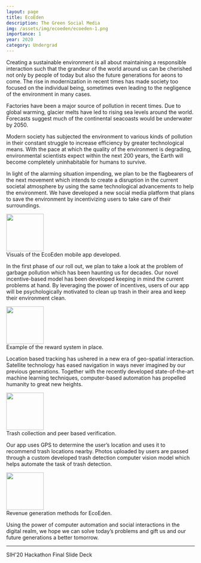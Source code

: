 ```yaml
---
layout: page
title: EcoEden
description: The Green Social Media
img: /assets/img/ecoeden/ecoeden-1.png
importance: 1
year: 2020
category: Undergrad
---
```


Creating a sustainable environment is all about maintaining a responsible interaction such that the grandeur of the world around us can be cherished not only by people of today but also the future generations for aeons to come. The rise in modernization in recent times has made society too focused on the individual being, sometimes even leading to the negligence of the environment in many cases. 

<div class="row justify-content-sm-center">
    <div class="col-sm-8 mt-3">
        <img class="img-fluid rounded z-depth-1" src="https://www.zameen.com/news/wp-content/uploads/2018/08/factory-pollution.jpg" alt="" title=""/>
    </div>
    <div class="col-sm-4 mt-3">
        <img class="img-fluid rounded z-depth-1" src="https://i.pinimg.com/236x/7c/92/82/7c92820e3e3e50838671b8d8c6a059c9--ice-ice-baby-iceberg.jpg" alt="" title=""/>
    </div>
</div>
<div class="caption">
    Factories have been a major source of pollution in recent times. Due to global warming, glacier melts have led to rising sea levels around the world. Forecasts suggest much of the continental seacoasts would be underwater by 2050.
</div>

Modern society has subjected the environment to various kinds of pollution in their constant struggle to increase efficiency by greater technological means. With the pace at which the quality of the environment is degrading, environmental scientists expect within the next 200 years, the Earth will become completely uninhabitable for humans to survive.


In light of the alarming situation impending, we plan to be the flagbearers of the next movement which intends to create a disruption in the current societal atmosphere by using the same technological advancements to help the environment. We have developed a new social media platform that plans to save the environment by incentivizing users to take care of their surroundings.

<div class="row justify-content-sm-center">
    <div class="col-sm-8 mt-3 mt-md-0">
        <img class="img-fluid rounded z-depth-1" src="{{ '/assets/img/ecoeden/ecoeden-1.png' | relative_url }}" height="100" alt="" title=""/>
    </div>
</div>
<div class="caption">
    Visuals of the EcoEden mobile app developed.
</div>


In the first phase of our roll out, we plan to take a look at the problem of garbage pollution which has been haunting us for decades. Our novel incentive-based model has been developed keeping in mind the current problems at hand. By leveraging the power of incentives, users of our app will be psychologically motivated to clean up trash in their area and keep their environment clean.

<div class="row justify-content-sm-center">
    <div class="col-sm-10 mt-3 mt-md-0">
        <img class="img-fluid rounded z-depth-1" src="{{ '/assets/img/ecoeden/ecoeden-2.png' | relative_url }}" height="100" alt="" title=""/>
    </div>
</div>
<div class="caption">
    Example of the reward system in place.
</div>

Location based tracking has ushered in a new era of geo-spatial interaction. Satellite technology has eased navigation in ways never imagined by our previous generations. Together with the recently developed state-of-the-art machine learning techniques, computer-based automation has propelled humanity to great new heights.

<div class="row justify-content-sm-center">
    <div class="col-sm-10 mt-3 mt-md-0">
        <img class="img-fluid rounded z-depth-1" src="{{ '/assets/img/ecoeden/ecoeden-3.png' | relative_url }}" height="100" alt="" title=""/>
    </div>
</div>
<div class="caption">
    Trash collection and peer based verification.
</div>

Our app uses GPS to determine the user’s location and uses it to recommend trash locations nearby. Photos uploaded by users are passed through a custom developed trash detection computer vision model which helps automate the task of trash detection.

<div class="row justify-content-sm-center">
    <div class="col-sm-10 mt-3 mt-md-0">
        <img class="img-fluid rounded z-depth-1" src="{{ '/assets/img/ecoeden/ecoeden-4.jpg' | relative_url }}" height="100" alt="" title=""/>
    </div>
</div>
<div class="caption">
    Revenue generation methods for EcoEden.
</div>

Using the power of computer automation and social interactions in the digital realm, we hope we can solve today’s problems and gift us and our future generations a better tomorrow.

<hr>

<div id="splide-loader" class="row justify-content-sm-center">
    <div class="col-sm-2 mt-3 mt-md-0">
        <img class="img-fluid rounded z-depth-0" src="{{ '/assets/img/spinner.gif' | relative_url }}" alt="" title=""/>
    </div>
</div>

<div class="splide" id="splide-master" hidden="true">
	<div class="splide__track">
		<ul id="ecoeden-slides" class="splide__list">			
		</ul>
	</div>
</div>
<div class="caption">
    SIH'20 Hackathon Final Slide Deck
</div>

<script>

    var index = 0
    var slideCount = 21
    var tempImg = new Image()

    const event = new Event('splidesLoaded');

    tempImg.onload = function(){
        appendImage();
    }
    var tryLoadImage = function( index ){
        tempImg.src = '/assets/img/ecoeden/slides/ecoeden-' + index + '.jpg'
    }

    var appendImage = function(){

        var newImage = document.createElement('img')
        newImage.setAttribute('class', 'image-item')
        newImage.setAttribute('height', '400')
        newImage.src = tempImg.src

        var liItem = document.createElement('li')
        liItem.setAttribute('class', 'splide__slide')
        liItem.appendChild(newImage)

        document.getElementById('ecoeden-slides').appendChild(liItem)
        index = index + 1

        if (index < slideCount) {
            tryLoadImage ( index )
        }
        else {
            document.dispatchEvent(event);
        }
    }

    tryLoadImage( index );

</script>
